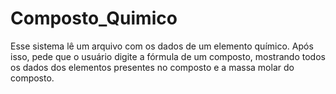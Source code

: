 # Composto_Quimico
Esse sistema lê um arquivo com os dados de um elemento químico. Após isso, pede que o usuário digite a fórmula de um composto, mostrando todos os dados dos elementos presentes no composto e a massa molar do composto.
